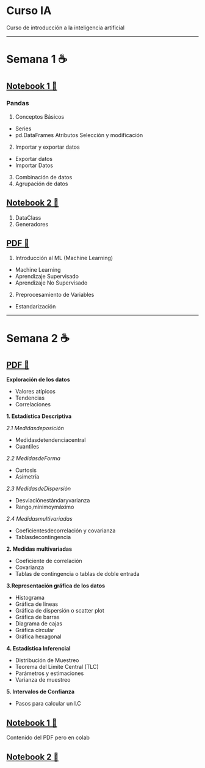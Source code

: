 # Curso IA 
Curso de introducción a la inteligencia artificial
____
# Semana 1 ☕️

## [Notebook 1 📔](https://github.com/Yesenia-AriasC/Curso-IA---Turing-Box-UNAL/blob/main/Semana1/1_Pandas_Basic.ipynb)

### Pandas
1. Conceptos Básicos
* Series
* pd.DataFrames
Atributos
Selección y modificación
2. Importar y exportar datos
* Exportar datos
* Importar Datos
3. Combinación de datos
4. Agrupación de datos

## [Notebook 2 📔](https://github.com/Yesenia-AriasC/Curso-IA/blob/main/Semana1/Semana1N2.ipynb)
 1. DataClass
 2. Generadores

## [PDF 📖](https://github.com/Yesenia-AriasC/Curso-IA/blob/main/Semana1/Clase%2001.pdf)
1. Introducción al ML (Machine Learning) 
* Machine Learning
* Aprendizaje Supervisado
* Aprendizaje No Supervisado
2. Preprocesamiento de Variables
* Estandarización

___
# Semana 2 ☕️

## [PDF 📖](https://github.com/Yesenia-AriasC/Curso-IA/blob/main/Semana2/📊%20Clase%2002%20-%20Análisis%20avanzado%20de%20los%20datos%20(%20Estad%C3%ADstica%20Inferencial%20)%20(1).pdf)
__Exploración de los datos__
* Valores atípicos
* Tendencias
* Correlaciones

__1. Estadística Descriptiva__

_2.1 Medidasdeposición_
* Medidasdetendenciacentral
* Cuantiles

_2.2 MedidasdeForma_
* Curtosis
* Asimetría

_2.3 MedidasdeDispersión_
* Desviaciónestándaryvarianza
* Rango,mínimoymáximo 

_2.4 Medidasmultivariadas_
* Coeficientesdecorrelación y covarianza 
* Tablasdecontingencia

__2. Medidas multivariadas__
* Coeficiente de correlación
* Covarianza
* Tablas de contingencia o tablas de doble entrada

__3.Representación gráfica de los datos__
* Histograma
* Gráfica de lineas
* Gráfica de dispersión o scatter plot
* Gráfica de barras
* Diagrama de cajas
* Gráfica circular
* Gráfica hexagonal

__4. Estadística Inferencial__
* Distribución de Muestreo
* Teorema del Limite Central (TLC)
* Parámetros y estimaciones
* Varianza de muestreo

__5. Intervalos de Confianza__
* Pasos para calcular un I.C

## [Notebook 1 📔]()
Contenido del PDF pero en colab

## [Notebook 2 📔]()
